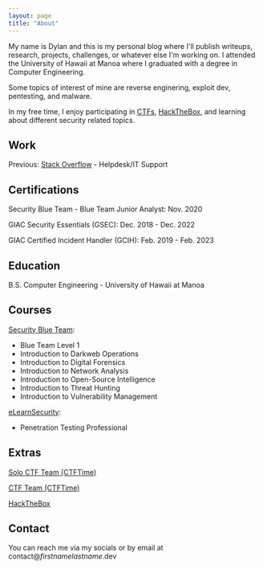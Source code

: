 ```yaml
---
layout: page
title: "About"
---
```


My name is Dylan and this is my personal blog where I'll publish writeups, research, projects, challenges, or whatever else I'm working on.  I attended the University of Hawaii at Manoa where I graduated with a degree in Computer Engineering.

Some topics of interest of mine are reverse enginering, exploit dev, pentesting, and malware. 

In my free time, I enjoy participating in [CTFs](https://ctfd.io/whats-a-ctf/), [HackTheBox](https://www.hackthebox.eu/), and learning about different security related topics.

## Work

Previous: [Stack Overflow](https://stackoverflow.com/) - Helpdesk/IT Support

## Certifications

Security Blue Team - Blue Team Junior Analyst: Nov. 2020

GIAC Security Essentials (GSEC): Dec. 2018 - Dec. 2022

GIAC Certified Incident Handler (GCIH): Feb. 2019 - Feb. 2023

## Education

B.S. Computer Engineering - University of Hawaii at Manoa

## Courses

[Security Blue Team](https://securityblue.team/):

- Blue Team Level 1
- Introduction to Darkweb Operations
- Introduction to Digital Forensics
- Introduction to Network Analysis
- Introduction to Open-Source Intelligence
- Introduction to Threat Hunting
- Introduction to Vulnerability Management

[eLearnSecurity](https://www.elearnsecurity.com/):

- Penetration Testing Professional

## Extras

[Solo CTF Team (CTFTime)](https://ctftime.org/team/62698)

[CTF Team (CTFTime)](https://ctftime.org/team/106764)

[HackTheBox](https://www.hackthebox.eu/profile/35547)

## Contact

You can reach me via my socials or by email at contact@_firstnamelastname_.dev
